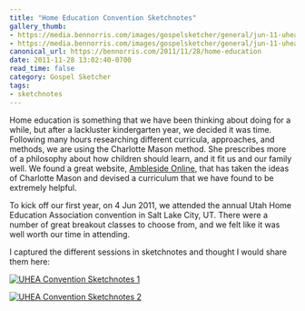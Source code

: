 ```yaml
---
title: "Home Education Convention Sketchnotes"
gallery_thumb:
- https://media.bennorris.com/images/gospelsketcher/general/jun-11-uhea-sketchnotes-01.jpg
- https://media.bennorris.com/images/gospelsketcher/general/jun-11-uhea-sketchnotes-02.jpg.jpg
canonical_url: https://bennorris.com/2011/11/28/home-education
date: 2011-11-28 13:02:40-0700
read_time: false
category: Gospel Sketcher
tags:
- sketchnotes
---
```


Home education is something that we have been thinking about doing for a while, but after a lackluster kindergarten year, we decided it was time. Following many hours researching different curricula, approaches, and methods, we are using the Charlotte Mason method. She prescribes more of a philosophy about how children should learn, and it fit us and our family well. We found a great website, [Ambleside Online](http://www.amblesideonline.org), that has taken the ideas of Charlotte Mason and devised a curriculum that we have found to be extremely helpful.

To kick off our first year, on 4 Jun 2011, we attended the annual Utah Home Education Association convention in Salt Lake City, UT. There were a number of great breakout classes to choose from, and we felt like it was well worth our time in attending.

I captured the different sessions in sketchnotes and thought I would share them here:

[![UHEA Convention Sketchnotes 1](https://media.bennorris.com/images/gospelsketcher/general/jun-11-uhea-sketchnotes-01.jpg "UHEA Convention Sketchnotes 1")](https://media.bennorris.com/images/gospelsketcher/general/jun-11-uhea-sketchnotes-01.jpg)

[![UHEA Convention Sketchnotes 2](https://media.bennorris.com/images/gospelsketcher/general/jun-11-uhea-sketchnotes-02.jpg.jpg "UHEA Convention Sketchnotes 2")](https://media.bennorris.com/images/gospelsketcher/general/jun-11-uhea-sketchnotes-02.jpg.jpg)
